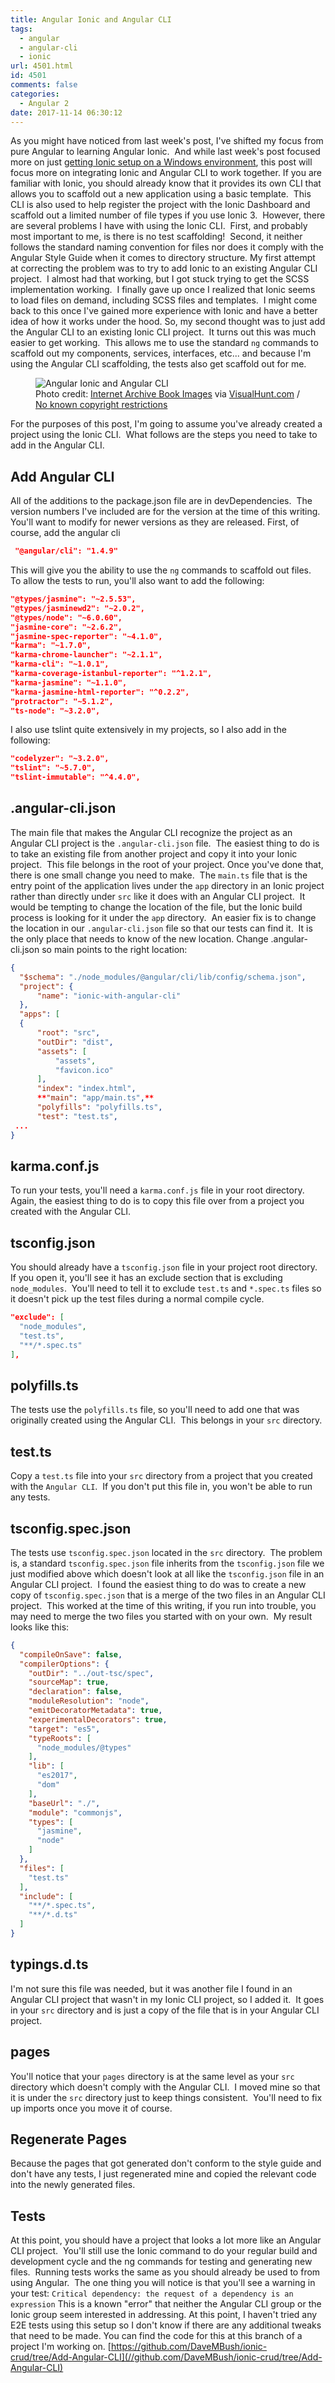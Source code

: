```yaml
---
title: Angular Ionic and Angular CLI
tags:
  - angular
  - angular-cli
  - ionic
url: 4501.html
id: 4501
comments: false
categories:
  - Angular 2
date: 2017-11-14 06:30:12
---
```


As you might have noticed from last week's post, I've shifted my focus from pure Angular to learning Angular Ionic.  And while last week's post focused more on just [getting Ionic setup on a Windows environment](/angular-ionic-putty-ssh-authorized_keys-format), this post will focus more on integrating Ionic and Angular CLI to work together. If you are familiar with Ionic, you should already know that it provides its own CLI that allows you to scaffold out a new application using a basic template.  This CLI is also used to help register the project with the Ionic Dashboard and scaffold out a limited number of file types if you use Ionic 3.  However, there are several problems I have with using the Ionic CLI.  First, and probably most important to me, is there is no test scaffolding!  Second, it neither follows the standard naming convention for files nor does it comply with the Angular Style Guide when it comes to directory structure. My first attempt at correcting the problem was to try to add Ionic to an existing Angular CLI project.  I almost had that working, but I got stuck trying to get the SCSS implementation working.  I finally gave up once I realized that Ionic seems to load files on demand, including SCSS files and templates.  I might come back to this once I've gained more experience with Ionic and have a better idea of how it works under the hood. So, my second thought was to just add the Angular CLI to an existing Ionic CLI project.  It turns out this was much easier to get working.  This allows me to use the standard `ng` commands to scaffold out my components, services, interfaces, etc... and because I'm using the Angular CLI scaffolding, the tests also get scaffold out for me. <figure>![](/uploads/2017/11/2017-11-14.jpg "Angular Ionic and Angular CLI")<figcaption>Photo credit: [Internet Archive Book Images](//www.flickr.com/photos/internetarchivebookimages/14762635481/) via [VisualHunt.com](//visualhunt.com/re/09daa4) / [ No known copyright restrictions](//flickr.com/commons/usage/)</figcaption></figure>

<!-- more -->  

For the purposes of this post, I'm going to assume you've already created a project using the Ionic CLI.  What follows are the steps you need to take to add in the Angular CLI.

Add Angular CLI
---------------

All of the additions to the package.json file are in devDependencies.  The version numbers I've included are for the version at the time of this writing. You'll want to modify for newer versions as they are released. First, of course, add the angular cli

``` json
 "@angular/cli": "1.4.9" 
```

This will give you the ability to use the `ng` commands to scaffold out files.  To allow the tests to run, you'll also want to add the following:

``` json
"@types/jasmine": "~2.5.53",
"@types/jasminewd2": "~2.0.2",
"@types/node": "~6.0.60",
"jasmine-core": "~2.6.2",
"jasmine-spec-reporter": "~4.1.0",
"karma": "~1.7.0",
"karma-chrome-launcher": "~2.1.1",
"karma-cli": "~1.0.1",
"karma-coverage-istanbul-reporter": "^1.2.1",
"karma-jasmine": "~1.1.0",
"karma-jasmine-html-reporter": "^0.2.2",
"protractor": "~5.1.2",
"ts-node": "~3.2.0",
```

I also use tslint quite extensively in my projects, so I also add in the following:

``` json
"codelyzer": "~3.2.0",
"tslint": "~5.7.0",
"tslint-immutable": "^4.4.0",
```

.angular-cli.json
-----------------

The main file that makes the Angular CLI recognize the project as an Angular CLI project is the `.angular-cli.json` file.  The easiest thing to do is to take an existing file from another project and copy it into your Ionic project.  This file belongs in the root of your project. Once you've done that, there is one small change you need to make.  The `main.ts` file that is the entry point of the application lives under the `app` directory in an Ionic project rather than directly under `src` like it does with an Angular CLI project.  It would be tempting to change the location of the file, but the Ionic build process is looking for it under the `app` directory.  An easier fix is to change the location in our `.angular-cli.json` file so that our tests can find it.  It is the only place that needs to know of the new location. Change .angular-cli.json so main points to the right location:

``` json
{
  "$schema": "./node_modules/@angular/cli/lib/config/schema.json",
  "project": {
      "name": "ionic-with-angular-cli"
  },
  "apps": [
  {
      "root": "src",
      "outDir": "dist",
      "assets": [
          "assets",
          "favicon.ico"
      ],
      "index": "index.html",
      **"main": "app/main.ts",**
      "polyfills": "polyfills.ts",
      "test": "test.ts",
 ...
}
```

karma.conf.js
-------------

To run your tests, you'll need a `karma.conf.js` file in your root directory.  Again, the easiest thing to do is to copy this file over from a project you created with the Angular CLI.

tsconfig.json
-------------

You should already have a `tsconfig.json` file in your project root directory.  If you open it, you'll see it has an exclude section that is excluding `node_modules`.  You'll need to tell it to exclude `test.ts` and `*.spec.ts` files so it doesn't pick up the test files during a normal compile cycle.

``` json
"exclude": [
  "node_modules",
  "test.ts",
  "**/*.spec.ts"
],
```

polyfills.ts
------------

The tests use the `polyfills.ts` file, so you'll need to add one that was originally created using the Angular CLI.  This belongs in your `src` directory.

test.ts
-------

Copy a `test.ts` file into your `src` directory from a project that you created with the `Angular CLI`.  If you don't put this file in, you won't be able to run any tests.

tsconfig.spec.json
------------------

The tests use `tsconfig.spec.json` located in the `src` directory.  The problem is, a standard `tsconfig.spec.json` file inherits from the `tsconfig.json` file we just modified above which doesn't look at all like the `tsconfig.json` file in an Angular CLI project.  I found the easiest thing to do was to create a new copy of `tsconfig.spec.json` that is a merge of the two files in an Angular CLI project.  This worked at the time of this writing, if you run into trouble, you may need to merge the two files you started with on your own.  My result looks like this:

``` json
{
  "compileOnSave": false,
  "compilerOptions": {
    "outDir": "../out-tsc/spec",
    "sourceMap": true,
    "declaration": false,
    "moduleResolution": "node",
    "emitDecoratorMetadata": true,
    "experimentalDecorators": true,
    "target": "es5",
    "typeRoots": [
      "node_modules/@types"
    ],
    "lib": [
      "es2017",
      "dom"
    ],
    "baseUrl": "./",
    "module": "commonjs",
    "types": [
      "jasmine",
      "node"
    ]
  },
  "files": [
    "test.ts"
  ],
  "include": [
    "**/*.spec.ts",
    "**/*.d.ts"
  ]
}
```

typings.d.ts
------------

I'm not sure this file was needed, but it was another file I found in an Angular CLI project that wasn't in my Ionic CLI project, so I added it.  It goes in your `src` directory and is just a copy of the file that is in your Angular CLI project.

pages
-----

You'll notice that your `pages` directory is at the same level as your `src` directory which doesn't comply with the Angular CLI.  I moved mine so that it is under the `src` directory just to keep things consistent.  You'll need to fix up imports once you move it of course.

Regenerate Pages
----------------

Because the pages that got generated don't conform to the style guide and don't have any tests, I just regenerated mine and copied the relevant code into the newly generated files.

Tests
-----

At this point, you should have a project that looks a lot more like an Angular CLI project.  You'll still use the Ionic command to do your regular build and development cycle and the ng commands for testing and generating new files.  Running tests works the same as you should already be used to from using Angular.  The one thing you will notice is that you'll see a warning in your test: `Critical dependency: the request of a dependency is an expression` This is a known "error" that neither the Angular CLI group or the Ionic group seem interested in addressing. At this point, I haven't tried any E2E tests using this setup so I don't know if there are any additional tweaks that need to be made. You can find the code for this at this branch of a project I'm working on. [https://github.com/DaveMBush/ionic-crud/tree/Add-Angular-CLI](//github.com/DaveMBush/ionic-crud/tree/Add-Angular-CLI)
